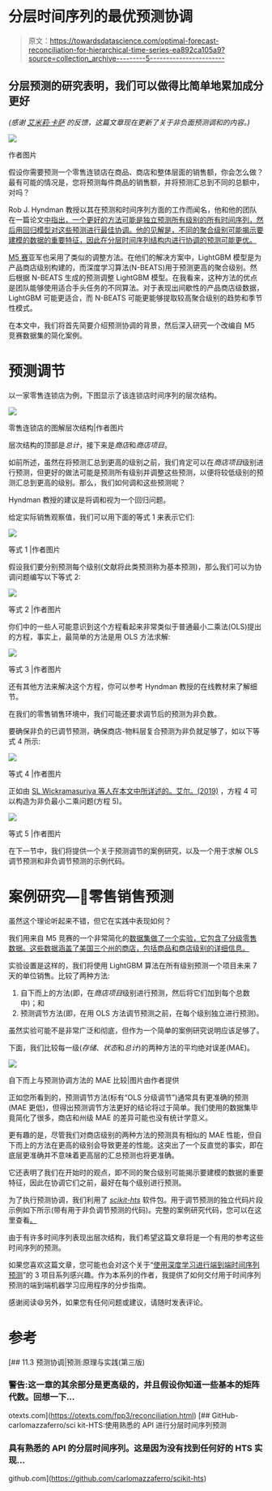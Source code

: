 # 分层时间序列的最优预测协调

> 原文：<https://towardsdatascience.com/optimal-forecast-reconciliation-for-hierarchical-time-series-ea892ca105a9?source=collection_archive---------5----------------------->

## 分层预测的研究表明，我们可以做得比简单地累加成分更好

*(感谢* [*艾米莉·卡萨*](https://medium.com/u/96ce796615cc?source=post_page-----ea892ca105a9--------------------------------) *的反馈，这篇文章现在更新了关于非负面预测调和的内容。)*

![](img/d7e770539d2819635805778579e03811.png)

作者图片

假设你需要预测一个零售连锁店在商品、商店和整体层面的销售额，你会怎么做？最有可能的情况是，您将预测每件商品的销售额，并将预测汇总到不同的总额中，对吗？

Rob J. Hyndman 教授以其在预测和时间序列方面的工作而闻名，他和他的团队在一篇论文[中指出，一个更好的方法可能是独立预测所有级别的所有时间序列，然后用回归模型对这些预测进行最佳协调。他的见解是，不同的聚合级别可能揭示要建模的数据的重要特征，因此在分层时间序列结构内进行协调的预测可能更优。](https://robjhyndman.com/papers/MinT.pdf)

[M5 赛](https://www.sciencedirect.com/science/article/pii/S0169207021001187)亚军也采用了类似的调整方法。在他们的解决方案中，LightGBM 模型是为产品商店级别构建的，而深度学习算法(N-BEATS)用于预测更高的聚合级别。然后根据 N-BEATS 生成的预测调整 LightGBM 模型。在我看来，这种方法的优点是团队能够使用适合手头任务的不同算法。对于表现出间歇性的产品商店级数据，LightGBM 可能更适合，而 N-BEATS 可能更能够提取较高聚合级别的趋势和季节性模式。

在本文中，我们将首先简要介绍预测协调的背景，然后深入研究一个改编自 M5 竞赛数据集的简化案例。

# 预测调节

以一家零售连锁店为例，下图显示了该连锁店时间序列的层次结构。

![](img/cfc70497e51d5293ee4af209d6b23a30.png)

零售连锁店的图解层次结构|作者图片

层次结构的顶部是*总计*，接下来是*商店*和*商店项目*。

如前所述，虽然在将预测汇总到更高的级别之前，我们肯定可以在*商店项目*级别进行预测，但更好的做法可能是预测所有级别并调整这些预测，以便将较低级别的预测汇总到更高的级别。那么，我们如何调和这些预测呢？

Hyndman 教授的建议是将调和视为一个回归问题。

给定实际销售观察值，我们可以用下面的等式 1 来表示它们:

![](img/b3cd49ac7d06ce4f1149b8994280c3a9.png)

等式 1 |作者图片

假设我们要分别预测每个级别(文献将此类预测称为基本预测)，那么我们可以为协调问题编写以下等式 2:

![](img/f5c9b8cda04fd7744fbbf5117c51bf9f.png)

等式 2 |作者图片

你们中的一些人可能意识到这个方程看起来非常类似于普通最小二乘法(OLS)提出的方程，事实上，最简单的方法是用 OLS 方法求解:

![](img/4b53728411c5e121437f7211dc50fe10.png)

等式 3 |作者图片

还有其他方法来解决这个方程，你可以参考 Hyndman 教授的在线教材来了解细节。

在我们的零售销售环境中，我们可能还要求调节后的预测为非负数。

要确保非负的已调节预测，确保商店-物料层复合预测为非负就足够了，如以下等式 4 所示:

![](img/bc8b876bf37b75d6c574e24c1fce4144.png)

等式 4 |作者图片

正如由 [SL Wickramasuriya 等人在本文中所详述的。艾尔。(2019)](https://www.monash.edu/business/ebs/research/publications/ebs/wp15-2019.pdf) ，方程 4 可以构造为非负最小二乘问题(方程 5)。

![](img/b7951210d4aa6e3915e2d43d4ef04694.png)

等式 5 |作者图片

在下一节中，我们将提供一个关于预测调节的案例研究，以及一个用于求解 OLS 调节预测和非负调节预测的示例代码。

# 案例研究—🏪零售销售预测

虽然这个理论听起来不错，但它在实践中表现如何？

我们用来自 M5 竞赛的一个非常简化的[数据集做了一个实验，它包含了分级零售数据。这些数据涵盖了美国三个州的商店，包括商品和商店级别的详细信息。](https://github.com/Mcompetitions/M5-methods)

实验设置是这样的，我们将使用 LightGBM 算法在所有级别预测一个项目未来 7 天的单位销售。比较了两种方法:

1.  自下而上的方法(即，在*商店项目*级别进行预测，然后将它们加到每个总数中)；和
2.  预测调节方法(即，在用 OLS 方法调节预测之前，在每个级别独立进行预测)。

虽然实验可能不是非常广泛和彻底，但作为一个简单的案例研究说明应该足够了。

下面，我们比较每一级(*存储*、*状态*和*总计*)的两种方法的平均绝对误差(MAE)。

![](img/6000ba1467e06e07557a1c33b6592b67.png)

自下而上与预测协调方法的 MAE 比较|图片由作者提供

正如您所看到的，预测调节方法(标有“OLS 分级调节”)通常具有更准确的预测(MAE 更低)，但得出预测调节方法更好的结论将过于简单。我们使用的数据集毕竟简化了很多，商店和州级 MAE 的差异可能也没有统计学意义。

更有趣的是，尽管我们对商店级别的两种方法的预测具有相似的 MAE 性能，但自下而上的方法在更高的级别会导致更差的性能。这突出了一个反直觉的事实，即在底层更准确并不意味着更高层的汇总预测也将更准确。

它还表明了我们在开始时的观点，即不同的聚合级别可能揭示要建模的数据的重要特征，因此在协调它们之前，最好在每个级别进行预测。

为了执行预测协调，我们利用了 [*scikit-hts*](https://pypi.org/project/scikit-hts/) 软件包。用于调节预测的独立代码片段示例如下所示(带有用于非负调节预测的代码)。完整的案例研究代码，您可以在这里查看[。](https://colab.research.google.com/drive/1v_glauK3k4_-gy4XRPgxehRu6bjjAMtM?usp=sharing)

由于有许多时间序列表现出层次结构，我们希望这篇文章将是一个有用的参考这些时间序列的预测。

如果您喜欢这篇文章，您可能也会对这个关于“[使用深度学习进行端到端时间序列预测](https://www.manning.com/liveprojectseries/end-to-end-time-series-forecasting-with-deep-learning)”的 3 项目系列感兴趣。作为本系列的作者，我提供了如何交付用于时间序列预测的端到端机器学习应用程序的分步指南。

感谢阅读😄另外，如果您有任何问题或建议，请随时发表评论。

# 参考

[](https://otexts.com/fpp3/reconciliation.html) [## 11.3 预测协调|预测:原理与实践(第三版)

### 警告:这一章的其余部分是更高级的，并且假设你知道一些基本的矩阵代数。回想一下…

otexts.com](https://otexts.com/fpp3/reconciliation.html) [](https://github.com/carlomazzaferro/scikit-hts) [## GitHub-carlomazzaferro/sci kit-HTS:使用熟悉的 API 进行分层时间序列预测

### 具有熟悉的 API 的分层时间序列。这是因为没有找到任何好的 HTS 实现…

github.com](https://github.com/carlomazzaferro/scikit-hts)